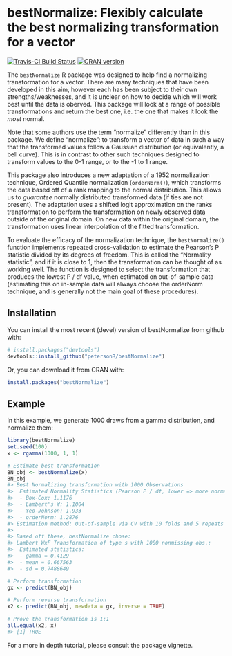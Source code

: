 
<!-- README.md is generated from README.Rmd. Please edit that file -->

# bestNormalize: Flexibly calculate the best normalizing transformation for a vector

[![Travis-CI Build
Status](https://travis-ci.org/petersonR/bestNormalize.svg?branch=master)](https://travis-ci.org/petersonR/bestNormalize)
[![CRAN
version](http://www.r-pkg.org/badges/version/bestNormalize)](https://cran.r-project.org/package=bestNormalize)

The `bestNormalize` R package was designed to help find a normalizing
transformation for a vector. There are many techniques that have been
developed in this aim, however each has been subject to their own
strengths/weaknesses, and it is unclear on how to decide which will work
best until the data is oberved. This package will look at a range of
possible transformations and return the best one, i.e. the one that
makes it look the *most* normal.

Note that some authors use the term “normalize” differently than in this
package. We define “normalize”: to transform a vector of data in such a
way that the transformed values follow a Gaussian distribution (or
equivalently, a bell curve). This is in contrast to other such
techniques designed to transform values to the 0-1 range, or to the -1
to 1 range.

This package also introduces a new adaptation of a 1952 normalization
technique, Ordered Quantile normalization (`orderNorm()`), which
transforms the data based off of a rank mapping to the normal
distribution. This allows us to *guarantee* normally distributed
transformed data (if ties are not present). The adaptation uses a
shifted logit approximation on the ranks transformation to perform the
transformation on newly observed data outside of the original domain. On
new data within the original domain, the transformation uses linear
interpolation of the fitted transformation.

To evaluate the efficacy of the normalization technique, the
`bestNormalize()` function implements repeated cross-validation to
estimate the Pearson’s P statistic divided by its degrees of freedom.
This is called the “Normality statistic”, and if it is close to 1, then
the transformation can be thought of as working well. The function is
designed to select the transformation that produces the lowest P / df
value, when estimated on out-of-sample data (estimating this on
in-sample data will always choose the orderNorm technique, and is
generally not the main goal of these procedures).

## Installation

You can install the most recent (devel) version of bestNormalize from
github with:

``` r
# install.packages("devtools")
devtools::install_github("petersonR/bestNormalize")
```

Or, you can download it from CRAN with:

``` r
install.packages("bestNormalize")
```

## Example

In this example, we generate 1000 draws from a gamma distribution, and
normalize them:

``` r
library(bestNormalize)
set.seed(100)
x <- rgamma(1000, 1, 1)

# Estimate best transformation
BN_obj <- bestNormalize(x)
BN_obj
#> Best Normalizing transformation with 1000 Observations
#>  Estimated Normality Statistics (Pearson P / df, lower => more normal):
#>  - Box-Cox: 1.1176 
#>  - Lambert's W: 1.1004 
#>  - Yeo-Johnson: 1.933 
#>  - orderNorm: 1.2876 
#> Estimation method: Out-of-sample via CV with 10 folds and 5 repeats
#>  
#> Based off these, bestNormalize chose:
#> Lambert WxF Transformation of type s with 1000 nonmissing obs.:
#>  Estimated statistics:
#>  - gamma = 0.4129
#>  - mean = 0.667563 
#>  - sd = 0.7488649

# Perform transformation
gx <- predict(BN_obj)

# Perform reverse transformation
x2 <- predict(BN_obj, newdata = gx, inverse = TRUE)

# Prove the transformation is 1:1
all.equal(x2, x)
#> [1] TRUE
```

For a more in depth tutorial, please consult the package vignette.
